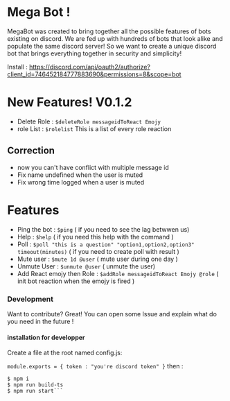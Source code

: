 # Mega Bot ! 

MegaBot was created to bring together all the possible features of bots existing on discord. We are fed up with hundreds of bots that look alike and populate the same discord server! So we want to create a unique discord bot that brings everything together in security and simplicity!

Install : https://discord.com/api/oauth2/authorize?client_id=746452184777883690&permissions=8&scope=bot


# New Features! V0.1.2
- Delete Role : ```$deleteRole messageidToReact Emojy```
- role List : ```$rolelist``` This is a list of every role reaction

## Correction 
- now you can't have conflict with multiple message id
- Fix name undefined when the user is muted
- Fix wrong time logged when a user is muted

# Features 

  - Ping the bot : ```$ping``` ( if you need to see the lag betwwen us)
  - Help : ```$help``` ( if you need this help with the command )
  - Poll : ```$poll "this is a question" "option1,option2,option3" timeout(minutes)``` ( if you need to create poll with result )
  - Mute user : ```$mute 1d @user``` ( mute user during one day )
  - Unmute User : ```$unmute @user``` ( unmute the user)
  - Add React emojy then Role : ```$addRole messageidToReact Emojy @role``` ( init bot reaction when the emojy is fired )


### Development

Want to contribute? Great! 
You can open some Issue and explain what do you need in the future ! 

#### installation for developper

Create a file at the root named config.js:

`module.exports = { token : "you're discord token"
}`
then : 

```
$ npm i
$ npm run build-ts
$ npm run start```
